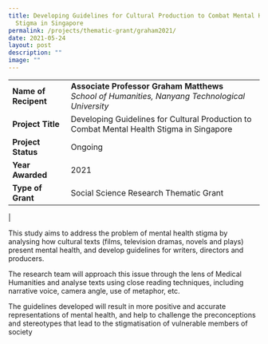 ```yaml
---
title: Developing Guidelines for Cultural Production to Combat Mental Health
  Stigma in Singapore
permalink: /projects/thematic-grant/graham2021/
date: 2021-05-24
layout: post
description: ""
image: ""
---
```

|  |  |
|---|---|
| **Name of Recipent** | **Associate Professor Graham Matthews**<br>_School of Humanities, Nanyang Technological University_ |
| **Project Title** | Developing Guidelines for Cultural Production to Combat Mental Health Stigma in Singapore |
| **Project Status** | Ongoing |
| **Year Awarded** | 2021 |
| **Type of Grant** | Social Science Research Thematic Grant |
|

This study aims to address the problem of mental health stigma by analysing how cultural texts (films, television dramas, novels and plays) present mental health, and develop guidelines for writers, directors and producers.  

The research team will approach this issue through the lens of Medical Humanities and analyse texts using close reading techniques, including narrative voice, camera angle, use of metaphor, etc.  

The guidelines developed will result in more positive and accurate representations of mental health, and help to challenge the preconceptions and stereotypes that lead to the stigmatisation of vulnerable members of society